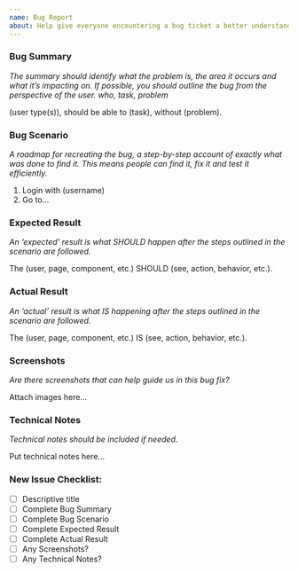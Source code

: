 ```yaml
---
name: Bug Report
about: Help give everyone encountering a bug ticket a better understanding of the work.
---
```


### Bug Summary
*The summary should identify what the problem is, the area it occurs and what it’s impacting on. If possible, you should outline the bug from the perspective of the user.*
*who, task, problem*

(user type(s)), should be able to (task), without (problem).

### Bug Scenario
*A roadmap for recreating the bug, a step-by-step account of exactly what was done to find it. This means people can find it, fix it and test it efficiently.*

1. Login with (username)
2. Go to...

### Expected Result
*An ‘expected’ result is what SHOULD happen after the steps outlined in the scenario are followed.*

The (user, page, component, etc.) SHOULD (see, action, behavior, etc.).

### Actual Result
*An ‘actual’ result is what IS happening after the steps outlined in the scenario are followed.*

The (user, page, component, etc.) IS (see, action, behavior, etc.).

### Screenshots
*Are there screenshots that can help guide us in this bug fix?*

Attach images here...

### Technical Notes
*Technical notes should be included if needed.*

Put technical notes here...

### New Issue Checklist:
- [ ] Descriptive title
- [ ] Complete Bug Summary
- [ ] Complete Bug Scenario
- [ ] Complete Expected Result
- [ ] Complete Actual Result
- [ ] Any Screenshots?
- [ ] Any Technical Notes?
